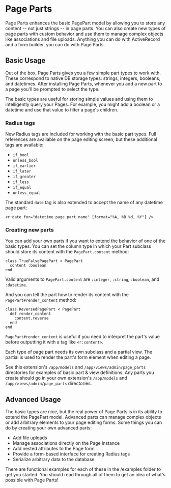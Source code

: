# Page Parts

Page Parts enhances the basic PagePart model by allowing you to store any content -- not just strings -- in page parts. You can also create new types of page parts with custom behavior and use them to manage complex objects like associations and file uploads. Anything you can do with ActiveRecord and a form builder, you can do with Page Parts.

## Basic Usage

Out of the box, Page Parts gives you a few simple part types to work with. These correspond to native DB storage types: strings, integers, booleans, and datetimes. After installing Page Parts, whenever you add a new part to a page you'll be prompted to select the type.

The basic types are useful for storing simple values and using them to intelligently query your Pages. For example, you might add a boolean or a datetime and use that value to filter a page's children.

### Radius tags

New Radius tags are included for working with the basic part types. Full references are available on the page editing screen, but these additional tags are available:

+ `if_bool`
+ `unless_bool`
+ `if_earlier`
+ `if_later`
+ `if_greater`
+ `if_less`
+ `if_equal`
+ `unless_equal`
 
The standard `date` tag is also extended to accept the name of any datetime 
page part:

`<r:date for="datetime page part name" [format="%A, %B %d, %Y"] />`

### Creating new parts

You can add your own parts if you want to extend the behavior of one of the basic types. You can set the column type in which your Part subclass should store its content with the `PagePart.content` method:

    class TrueFalsePagePart < PagePart
      content :boolean
    end

Valid arguments to `PagePart.content` are `:integer`, `:string`, `:boolean`, and `:datetime`.

And you can tell the part how to render its content with the `PagePart#render_content` method:

    class ReversedPagePart < PagePart
      def render_content
        content.reverse
      end
    end

`PagePart#render_content` is useful if you need to interpret the part's value before outputting it with a tag like `<r:content>`.

Each type of page part needs its own subclass and a partial view. The partial is used to render the part's form element when editing a page.

See this extension's `/app/models` and `/app/views/admin/page_parts` directories for examples of basic part & view definitions. Any parts you create should go in your own extension's `/app/models` and `/app/views/admin/page_parts` directories.

## Advanced Usage

The basic types are nice, but the real power of Page Parts is in its ability to extend the PagePart model. Advanced parts can manage complex objects or add arbitrary elements to your page editing forms. Some things you can do by creating your own advanced parts:

+ Add file uploads
+ Manage associations directly on the Page instance
+ Add nested attributes to the Page form
+ Provide a form-based interface for creating Radius tags
+ Serialize arbitrary data to the database

There are functional examples for each of these in the /examples folder to get you started. You should read through all of them to get an idea of what's possible with Page Parts!